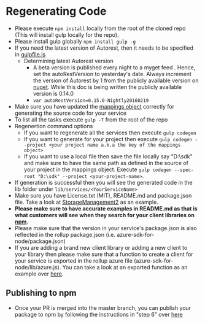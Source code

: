 # Regenerating Code

- Please execute `npm install` locally from the root of the cloned repo (This will install gulp locally for the repo).
- Please install gulp globally `npm install gulp -g`
- If you need the latest version of Autorest, then it needs to be specified in [gulpfile.js](https://github.com/Azure/azure-sdk-for-node/blob/master/gulpfile.js#L117)
  * Determining latest Autorest version
    * A beta version is published every night to a myget feed . Hence, set the autoRestVersion to yesterday's date. Always increment the version of Autorest by 1 from the publicly available version on [nuget](http://www.nuget.org/packages/AutoRest/). While this doc is being written the publicly available version is 0.14.0
    * ```var autoRestVersion=0.15.0-Nightly20160219```
- Make sure you have updated the [mappings object](https://github.com/Azure/azure-sdk-for-node/blob/master/gulpfile.js#L9) correctly for generating the source code for your service
- To list all the tasks execute `gulp -T` from the root of the repo
- Regenertion command options
  - If you want to regenerate all the services then execute `gulp codegen`
  - If you want to generate for your project then execute `gulp codegen --project <your project name a.k.a the key of the mappings object>`
  - If you want to use a local file then save the file locally say "D:\sdk" and make sure to have the same path as defined in the source of your project in the mappings object. Execute `gulp codegen --spec-root "D:\sdk" --project <your-project-name>`.
- If generation is successful then you will see the generated code in the lib folder under `lib/services/<YourServiceName>`
- Make sure you have License.txt (MIT), README.md and package.json file. Take a look at [StorageManagement2](https://github.com/Azure/azure-sdk-for-node/tree/master/lib/services/storageManagement2) as an example.
- **Please make sure to have accurate examples in README.md as that is what customers will see when they search for your client libraries on [npm](https://npmjs.com).**
- Please make sure that the version in your service's package.json is also reflected in the rollup package.json (i.e. azure-sdk-for-node/package.json)
- If you are adding a brand new client library or adding a new client to your library then please make sure that a function to create a client for your service is exported in the rollup azure file (azure-sdk-for-node/lib/azure.js). You can take a look at an exported function as an example over [here](https://github.com/Azure/azure-sdk-for-node/blob/master/lib/azure.js#L1640).

## Publishing to npm
- Once your PR is merged into the master branch, you can publish your package to npm by following the instructions in "step 6" over [here](https://github.com/Azure/adx-documentation-pr/blob/master/clis/azure-cli/guide.md#swagger-specs---using-autorest----node-sdk--------azure-cli)
